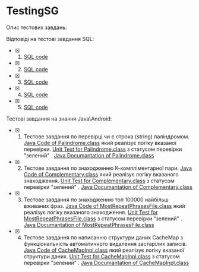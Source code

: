 # TestingSG

Опис тестових завдань:



Відповіді на тестові завдання SQL:

- [x] 1. [SQL code](https://github.com/traster2010/TestingSG/blob/master/sql/SQL_TEST_1.sql)
- [x] 2. [SQL code](https://github.com/traster2010/TestingSG/blob/master/sql/SQL_TEST_2.sql)
- [x] 3. [SQL code](https://github.com/traster2010/TestingSG/blob/master/sql/SQL_TEST_3.sql)
- [x] 4. [SQL code](https://github.com/traster2010/TestingSG/blob/master/sql/SQL_TEST_4.sql)
- [x] 5. [SQL code](https://github.com/traster2010/TestingSG/blob/master/sql/SQL_TEST_5.sql)


Тестові завдання на знання Java\Android:

- [x] 1. Тестове завдання по перевірці чи є строка (string) паліндромом. 
          [Java Code of Palindrome.class](https://github.com/traster2010/TestingSG/blob/master/PalindromeTest/src/palindrome/Palindrome.java) який реалізує логіку вказаної перевірки.
	  [Unit Test for Palindrome.class](https://github.com/traster2010/TestingSG/blob/master/PalindromeTest/test/palindrome/PalindromeTest.java) з статусом перевірки "зелений" .
	  [Java Documantation of Palindrome.class](https://github.com/traster2010/TestingSG/blob/master/PalindromeTest/doc) 
- [x] 2. Тестове завдання по знаходженню К-компліментарної пари. 
          [Java Code of Complementary.class](https://github.com/traster2010/TestingSG/blob/master/ComplementaryTest/src/complementary/Complementary.java) який реалізує логіку вказаного знаходження.
	  [Unit Test for Complementary.class](https://github.com/traster2010/TestingSG/blob/master/ComplementaryTest/test/complementary/ComplementaryTest.java) з статусом перевірки "зелений" .
	  [Java Documantation of Complementary.class](https://github.com/traster2010/TestingSG/tree/master/ComplementaryTest/doc)
- [x] 3. Тестове завдання по знаходженню топ 100000 найбільш вживаних фраз. 
          [Java Code of MostRepeatPhrasesFile.class](https://github.com/traster2010/TestingSG/blob/master/MostRepeatPhrasesFileTest/src/mostRepeatPhrasesFile/MostRepeatPhrasesFile.java) який реалізує логіку вказаного знаходження.
	  [Unit Test for MostRepeatPhrasesFile.class](https://github.com/traster2010/TestingSG/blob/master/MostRepeatPhrasesFileTest/test/mostRepeatPhrasesFile/MostRepeatPhrasesFileTest.java) з статусом перевірки "зелений" .
	  [Java Documantation of MostRepeatPhrasesFile.class](https://github.com/traster2010/TestingSG/tree/master/MostRepeatPhrasesFileTest/doc)
- [x] 4. Тестове завдання по написанню структури даних CacheMap з функціональність автоматичного видалення застарілих записів. 
          [Java Code of CacheMapInpl.class](https://github.com/traster2010/TestingSG/blob/master/CacheMapInplTest/src/cachemapinpl/CacheMapInpl.java) який реалізує логіку вказаної структури даних.
	  [Unit Test for CacheMapInpl.class](https://github.com/traster2010/TestingSG/blob/master/CacheMapInplTest/test/cachemapinpl/CacheMapInplTest.java) з статусом перевірки "зелений" .
	  [Java Documantation of CacheMapInpl.class](https://github.com/traster2010/TestingSG/tree/master/CacheMapInplTest/doc)

